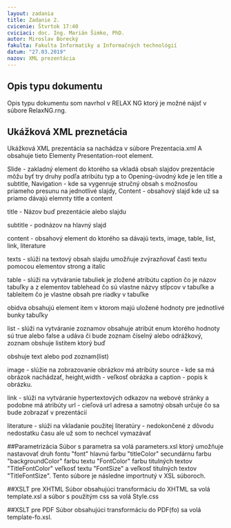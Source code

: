 ```yaml
---
layout: zadania
title: Zadanie 2.
cvicenie: Štvrtok 17:40
cviciaci: doc. Ing. Marián Šimko, PhD.
autor: Miroslav Borecký
fakulta: Fakulta Informatiky a Informačných technológií
datum: "27.03.2019"
nazov: XML prezentácia
---
```

## Opis typu dokumentu
Opis typu dokumentu som navrhol v RELAX NG ktorý je možné nájsť v súbore RelaxNG.rng.

## Ukážková XML preznetácia
Ukážková XML prezentácia sa nachádza v súbore Prezentacia.xml
A obsahuje tieto Elementy Presentation-root element.

Slide - zakladný element do ktorého sa vkladá obsah slajdov prezentácie môžu byť try druhy podľa atribútu typ a to Opening-úvodný kde je len title a subtitle,
Navigation -  kde sa vygenruje stručný obsah s možnosťou priameho presunu na jednotlivé slajdy, Content -  obsahový slajd kde už sa priamo dávajú elemnty title a content

title - Názov buď prezentácie alebo slajdu

subtitle - podnázov na hlavný slajd

content - obsahový element do ktorého sa dávajú  texts, image, table, list, link, literature

texts - slúži na textový obsah slajdu umožňuje zvýrazňovať časti textu pomocou elementov strong a italic

table - slúži na vytváranie tabuliek je zložené atribútu caption čo je názov tabuľky a z elementov tablehead čo sú vlastne názvy stĺpcov v tabuľke a tableitem čo je vlastne obsah pre riadky v tabuľke

obidva obsahujú element item v ktorom majú uložené hodnoty pre jednotlivé bunky tabuľky

list - slúži na vytváranie zoznamov obsahuje atribút enum ktorého hodnoty sú true alebo false a udáva či bude zoznam číselný alebo odrážkový, zoznam obshuje listitem ktorý buď 

obshuje text alebo pod zoznam(list)

image -  slúžie na zobrazovanie obrázkov má atribúty source - kde sa má obrázok nachádzať, height,width - veľkosť obrázka a caption - popis k obrázku.

link - slúži na vytváranie hypertextových odkazov na webové stránky a podobne má atribúty url - cieľová url adresa a samotný obsah určuje čo sa bude zobrazať v prezentácií 

literature - slúži na vkladanie použitej literatúry - nedokončené z dôvodu nedostatku času ale už som to nechcel vymazávať

##Parametrizácia
Súbor s parametra sa volá parameters.xsl ktorý umožňuje nastavovať druh fontu "font" hlavnú farbu "titleColor" secundárnu farbu "backgroundColor" farbu textu "FontColor"
farbu titulných textov "TitleFontColor" veľkosť textu "FontSize" a veľkosť titulných textov "TitleFontSize".
Tento súbore je následne importnutý v XSL súboroch.

##XSLT pre XHTML
Súbor obsahujúci transformáciu do XHTML sa volá template.xsl a súbor s použitým css sa volá Style.css

##XSLT pre PDF
Súbor obsahujúci transformáciu do PDF(fo) sa volá template-fo.xsl.


